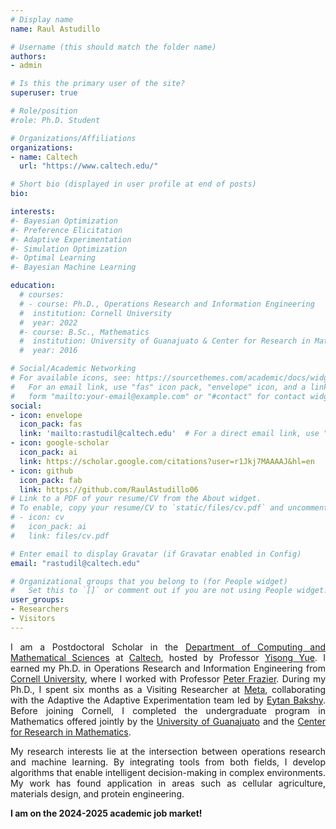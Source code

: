 ```yaml
---
# Display name
name: Raul Astudillo

# Username (this should match the folder name)
authors:
- admin

# Is this the primary user of the site?
superuser: true

# Role/position
#role: Ph.D. Student

# Organizations/Affiliations
organizations:
- name: Caltech
  url: "https://www.caltech.edu/"

# Short bio (displayed in user profile at end of posts)
bio:

interests:
#- Bayesian Optimization
#- Preference Elicitation
#- Adaptive Experimentation
#- Simulation Optimization
#- Optimal Learning
#- Bayesian Machine Learning 

education:
  # courses:
  # - course: Ph.D., Operations Research and Information Engineering
  #  institution: Cornell University
  #  year: 2022
  #- course: B.Sc., Mathematics
  #  institution: University of Guanajuato & Center for Research in Mathematics (Mexico)
  #  year: 2016

# Social/Academic Networking
# For available icons, see: https://sourcethemes.com/academic/docs/widgets/#icons
#   For an email link, use "fas" icon pack, "envelope" icon, and a link in the
#   form "mailto:your-email@example.com" or "#contact" for contact widget.
social:
- icon: envelope
  icon_pack: fas
  link: 'mailto:rastudil@caltech.edu'  # For a direct email link, use "mailto:test@example.org".
- icon: google-scholar
  icon_pack: ai
  link: https://scholar.google.com/citations?user=r1Jkj7MAAAAJ&hl=en
- icon: github
  icon_pack: fab
  link: https://github.com/RaulAstudillo06
# Link to a PDF of your resume/CV from the About widget.
# To enable, copy your resume/CV to `static/files/cv.pdf` and uncomment the lines below.  
# - icon: cv
#   icon_pack: ai
#   link: files/cv.pdf

# Enter email to display Gravatar (if Gravatar enabled in Config)
email: "rastudil@caltech.edu"

# Organizational groups that you belong to (for People widget)
#   Set this to `[]` or comment out if you are not using People widget.  
user_groups:
- Researchers
- Visitors
---
```


<div style="text-align: justify">
<span style="line-height:10px;"></span> 
<p> I am a Postdoctoral Scholar in the <a href="https://www.cms.caltech.edu/">Department of Computing and Mathematical Sciences</a> at <a href="https://www.caltech.edu/">Caltech</a>, hosted by Professor <a href="http://www.yisongyue.com/index.php">Yisong Yue</a>. I earned my Ph.D. in Operations Research and Information Engineering from <a href="https://www.cornell.edu/">Cornell University</a>, where I worked with Professor <a href="https://people.orie.cornell.edu/pfrazier/">Peter Frazier</a>. During my Ph.D., I spent six months as a Visiting Researcher at <a href="https://research.facebook.com/">Meta</a>, collaborating with the Adaptive the Adaptive Experimentation team led by <a href="https://eytan.github.io/">Eytan Bakshy</a>.  Before joining Cornell, I completed the undergraduate program in Mathematics offered jointly by the <a href="http://www.ugto.mx/en/">University of Guanajuato</a> and the <a href="https://www.cimat.mx/en">Center for Research in Mathematics</a>. </p>

<p> My research interests lie at the intersection between operations research and machine learning. By integrating tools from both fields, I develop algorithms that enable intelligent decision-making in complex environments. My work has found application in areas such as cellular agriculture, materials design, and protein engineering. </p>

<p><b> I am on the 2024-2025 academic job market! </b></p>
</div>